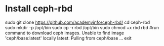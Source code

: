 # Install ceph-rbd
sudo git clone https://github.com/academyinfo/ceph-rbd/
cd ceph-rbd
sudo mkdir -p /opt/bin
sudo cp -r rbd /opt/bin
sudo chmod +x rbd
rbd #run command to download ceph images.
Unable to find image 'ceph/base:latest' locally
latest: Pulling from ceph/base
...
exit
